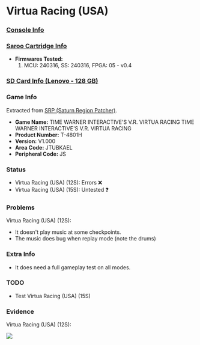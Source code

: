 # Virtua Racing (USA)

### [Console Info](../../../../../Info/Consoles/VA13/README.md)

### [Saroo Cartridge Info](../../../../../Info/Cartridges/RetroGameParadiseStore/1.32F/README.md)

- <b>Firmwares Tested:</b>
  1. MCU: 240316, SS: 240316, FPGA: 05 - v0.4

### [SD Card Info (Lenovo - 128 GB)](../../../../../Info/SdCards/Lenovo/128GB/fat32/README.md)

### Game Info

Extracted from [SRP (Saturn Region Patcher)](https://segaxtreme.net/resources/saturn-region-patcher.81/download).

- <b>Game Name:</b> TIME WARNER INTERACTIVE'S V.R. VIRTUA RACING TIME WARNER INTERACTIVE'S V.R. VIRTUA RACING
- <b>Product Number:</b> T-4801H
- <b>Version:</b> V1.000
- <b>Area Code:</b> JTUBKAEL
- <b>Peripheral Code:</b> JS

### Status

- Virtua Racing (USA) (12S): Errors :x:
- Virtua Racing (USA) (15S): Untested :question:

### Problems

Virtua Racing (USA) (12S):

- It doesn't play music at some checkpoints.
- The music does bug when replay mode (note the drums)

### Extra Info

- It does need a full gameplay test on all modes.

### TODO

- Test Virtua Racing (USA) (15S)

### Evidence

Virtua Racing (USA) (12S):

[![](https://img.youtube.com/vi/-dpLxJRGehs/0.jpg)](https://www.youtube.com/watch?v=-dpLxJRGehs)
